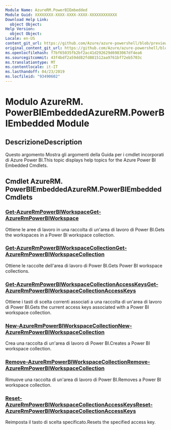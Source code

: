 ```yaml
---
Module Name: AzureRM.PowerBIEmbedded
Module Guid: XXXXXXXX-XXXX-XXXX-XXXX-XXXXXXXXXXXX
Download Help Link:
  object Object: 
Help Version:
  object Object: 
Locale: en-US
content_git_url: https://github.com/Azure/azure-powershell/blob/preview/src/ResourceManager/PowerBIEmbedded/Commands.Management.PowerBIEmbedded/help/AzureRM.PowerBIEmbedded.md
original_content_git_url: https://github.com/Azure/azure-powershell/blob/preview/src/ResourceManager/PowerBIEmbedded/Commands.Management.PowerBIEmbedded/help/AzureRM.PowerBIEmbedded.md
ms.openlocfilehash: f7bf65035fb2bf2ac41d292629d6983067df4ea6
ms.sourcegitcommit: 43f4bdf2a59dd82fd881512aa9761bf72eb5703c
ms.translationtype: MT
ms.contentlocale: it-IT
ms.lasthandoff: 04/23/2019
ms.locfileid: "93490602"
---
```

# <span data-ttu-id="b3c42-101">Modulo AzureRM. PowerBIEmbedded</span><span class="sxs-lookup"><span data-stu-id="b3c42-101">AzureRM.PowerBIEmbedded Module</span></span>
## <span data-ttu-id="b3c42-102">Descrizione</span><span class="sxs-lookup"><span data-stu-id="b3c42-102">Description</span></span>
<span data-ttu-id="b3c42-103">Questo argomento Mostra gli argomenti della Guida per i cmdlet incorporati di Azure Power BI.</span><span class="sxs-lookup"><span data-stu-id="b3c42-103">This topic displays help topics for the Azure Power BI Embedded Cmdlets.</span></span>

## <span data-ttu-id="b3c42-104">Cmdlet AzureRM. PowerBIEmbedded</span><span class="sxs-lookup"><span data-stu-id="b3c42-104">AzureRM.PowerBIEmbedded Cmdlets</span></span>
### [<span data-ttu-id="b3c42-105">Get-AzureRmPowerBIWorkspace</span><span class="sxs-lookup"><span data-stu-id="b3c42-105">Get-AzureRmPowerBIWorkspace</span></span>](Get-AzureRmPowerBIWorkspace.md)
<span data-ttu-id="b3c42-106">Ottiene le aree di lavoro in una raccolta di un'area di lavoro di Power BI.</span><span class="sxs-lookup"><span data-stu-id="b3c42-106">Gets the workspaces in a Power BI workspace collection.</span></span>

### [<span data-ttu-id="b3c42-107">Get-AzureRmPowerBIWorkspaceCollection</span><span class="sxs-lookup"><span data-stu-id="b3c42-107">Get-AzureRmPowerBIWorkspaceCollection</span></span>](Get-AzureRmPowerBIWorkspaceCollection.md)
<span data-ttu-id="b3c42-108">Ottiene le raccolte dell'area di lavoro di Power BI.</span><span class="sxs-lookup"><span data-stu-id="b3c42-108">Gets Power BI workspace collections.</span></span>

### [<span data-ttu-id="b3c42-109">Get-AzureRmPowerBIWorkspaceCollectionAccessKeys</span><span class="sxs-lookup"><span data-stu-id="b3c42-109">Get-AzureRmPowerBIWorkspaceCollectionAccessKeys</span></span>](Get-AzureRmPowerBIWorkspaceCollectionAccessKeys.md)
<span data-ttu-id="b3c42-110">Ottiene i tasti di scelta correnti associati a una raccolta di un'area di lavoro di Power BI.</span><span class="sxs-lookup"><span data-stu-id="b3c42-110">Gets the current access keys associated with a Power BI workspace collection.</span></span>

### [<span data-ttu-id="b3c42-111">New-AzureRmPowerBIWorkspaceCollection</span><span class="sxs-lookup"><span data-stu-id="b3c42-111">New-AzureRmPowerBIWorkspaceCollection</span></span>](New-AzureRmPowerBIWorkspaceCollection.md)
<span data-ttu-id="b3c42-112">Crea una raccolta di un'area di lavoro di Power BI.</span><span class="sxs-lookup"><span data-stu-id="b3c42-112">Creates a Power BI workspace collection.</span></span>

### [<span data-ttu-id="b3c42-113">Remove-AzureRmPowerBIWorkspaceCollection</span><span class="sxs-lookup"><span data-stu-id="b3c42-113">Remove-AzureRmPowerBIWorkspaceCollection</span></span>](Remove-AzureRmPowerBIWorkspaceCollection.md)
<span data-ttu-id="b3c42-114">Rimuove una raccolta di un'area di lavoro di Power BI.</span><span class="sxs-lookup"><span data-stu-id="b3c42-114">Removes a Power BI workspace collection.</span></span>

### [<span data-ttu-id="b3c42-115">Reset-AzureRmPowerBIWorkspaceCollectionAccessKeys</span><span class="sxs-lookup"><span data-stu-id="b3c42-115">Reset-AzureRmPowerBIWorkspaceCollectionAccessKeys</span></span>](Reset-AzureRmPowerBIWorkspaceCollectionAccessKeys.md)
<span data-ttu-id="b3c42-116">Reimposta il tasto di scelta specificato.</span><span class="sxs-lookup"><span data-stu-id="b3c42-116">Resets the specified access key.</span></span>

